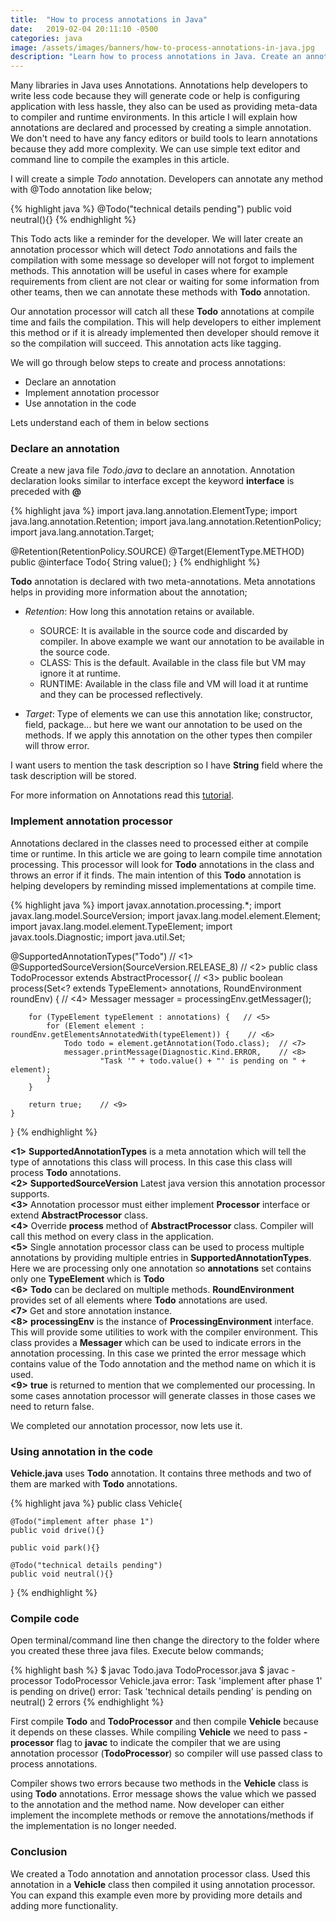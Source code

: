 ```yaml
---
title:  "How to process annotations in Java"
date:   2019-02-04 20:11:10 -0500
categories: java
image: /assets/images/banners/how-to-process-annotations-in-java.jpg
description: "Learn how to process annotations in Java. Create an annotation and process annotations at compile time."
---
```


Many libraries in Java uses Annotations. Annotations help developers to write less code because they will generate code or help is configuring application with less hassle, they also can be used as providing meta-data to compiler and runtime environments. In this article I will explain how annotations are declared and processed by creating a simple annotation. We don't need to have any fancy editors or build tools to learn annotations because they add more complexity. We can use simple text editor and command line to compile the examples in this article. 

I will create a simple *Todo* annotation. Developers can annotate any method with @Todo annotation like below;

{% highlight java %}
@Todo("technical details pending")
public void neutral(){}
{% endhighlight %}

This Todo acts like a reminder for the developer. We will later create an annotation processor which will detect *Todo* annotations and fails the compilation with some message so developer will not forgot to implement methods. This annotation will be useful in cases where for example requirements from client are not clear or waiting for some information from other teams, then we can annotate these methods with **Todo** annotation.

Our annotation processor will catch all these **Todo** annotations at compile time and fails the compilation. This will help developers to either implement this method or if it is already implemented then developer should remove it so the compilation will succeed. This annotation acts like tagging.

We will go through below steps to create and process annotations:

* Declare an annotation
* Implement annotation processor
* Use annotation in the code

Lets understand each of them in below sections

### Declare an annotation

Create a new java file *Todo.java* to declare an annotation. Annotation declaration looks similar to interface except the keyword **interface** is preceded with **@**

{% highlight java %}
import java.lang.annotation.ElementType;
import java.lang.annotation.Retention;
import java.lang.annotation.RetentionPolicy;
import java.lang.annotation.Target;

@Retention(RetentionPolicy.SOURCE)
@Target(ElementType.METHOD)
public @interface Todo{
    String value();
}
{% endhighlight %}

**Todo** annotation is declared with two meta-annotations. Meta annotations helps in providing more information about the annotation;

* *Retention*: How long this annotation retains or available.
    * SOURCE: It is available in the source code and discarded by compiler. In above example we want our annotation to be available in the source code.
    * CLASS: This is the default. Available in the class file but VM may ignore it at runtime.
    * RUNTIME: Available in the class file and VM will load it at runtime and they can be processed reflectively.

* *Target*: Type of elements we can use this annotation like; constructor, field, package... but here we want our annotation to be used on the methods. If we apply this annotation on the other types then compiler will throw error.

I want users to mention the task description so I have **String** field where the task description will be stored.

For more information on Annotations read this [tutorial](https://docs.oracle.com/javase/tutorial/java/annotations/basics.html).

### Implement annotation processor

Annotations declared in the classes need to processed either at compile time or runtime. In this article we are going to learn compile time annotation processing. This processor will look for **Todo** annotations in the class and throws an error if it finds. The main intention of this **Todo** annotation is helping developers by reminding missed implementations at compile time.

{% highlight java %}
import javax.annotation.processing.*;
import javax.lang.model.SourceVersion;
import javax.lang.model.element.Element;
import javax.lang.model.element.TypeElement;
import javax.tools.Diagnostic;
import java.util.Set;

@SupportedAnnotationTypes("Todo")   // <1>
@SupportedSourceVersion(SourceVersion.RELEASE_8)   // <2>
public class TodoProcessor extends AbstractProcessor{   // <3>
    public boolean process(Set<? extends TypeElement> annotations, RoundEnvironment roundEnv) { // <4>
        Messager messager = processingEnv.getMessager();

        for (TypeElement typeElement : annotations) {   // <5>
            for (Element element : roundEnv.getElementsAnnotatedWith(typeElement)) {    // <6>
                Todo todo = element.getAnnotation(Todo.class);  // <7>
                messager.printMessage(Diagnostic.Kind.ERROR,    // <8>
                        "Task '" + todo.value() + "' is pending on " + element);
            }
        }

        return true;    // <9>
    }
}
{% endhighlight %}

**<1>** **SupportedAnnotationTypes** is a meta annotation which will tell the type of annotations this class will process. In this case this class will process **Todo** annotations.  
**<2>** **SupportedSourceVersion** Latest java version this annotation processor supports.  
**<3>** Annotation processor must either implement **Processor** interface or extend **AbstractProcessor** class.  
**<4>** Override **process** method of **AbstractProcessor** class. Compiler will call this method on every class in the application.   
**<5>** Single annotation processor class can be used to process multiple annotations by providing multiple entries in **SupportedAnnotationTypes**. Here we are processing only one annotation so **annotations** set contains only one **TypeElement** which is **Todo**  
**<6>** **Todo** can be declared on multiple methods. **RoundEnvironment** provides set of all elements where **Todo** annotations are used.  
**<7>** Get and store annotation instance.  
**<8>** **processingEnv** is the instance of **ProcessingEnvironment** interface. This will provide some utilities to work with the compiler environment. This class provides a **Messager** which can be used to indicate errors in the annotation processing. In this case we printed the error message which contains value of the Todo annotation and the method name on which it is used.  
**<9>** **true** is returned to mention that we complemented our processing. In some cases annotation processor will generate classes in those cases we need to return false.  

We completed our annotation processor, now lets use it.

### Using annotation in the code

**Vehicle.java** uses **Todo** annotation. It contains three methods and two of them are marked with **Todo** annotations.

{% highlight java %}
public class Vehicle{

	@Todo("implement after phase 1")
	public void drive(){}

	public void park(){}

	@Todo("technical details pending")
	public void neutral(){}
}
{% endhighlight %}

### Compile code

Open terminal/command line then change the directory to the folder where you created these three java files. Execute below commands;

{% highlight bash %}
$ javac Todo.java TodoProcessor.java
$ javac -processor TodoProcessor Vehicle.java
error: Task 'implement after phase 1' is pending on drive()
error: Task 'technical details pending' is pending on neutral()
2 errors
{% endhighlight %}

First compile **Todo** and **TodoProcessor** and then compile **Vehicle** because it depends on these classes. While compiling **Vehicle** we need to pass **-processor** flag to **javac** to indicate the compiler that we are using annotation processor (**TodoProcessor**) so compiler will use passed class to process annotations.

Compiler shows two errors because two methods in the **Vehicle** class is using **Todo** annotations. Error message shows the value which we passed to the annotation and the method name. Now developer can either implement the incomplete methods or remove the annotations/methods if the implementation is no longer needed.

### Conclusion

We created a Todo annotation and annotation processor class. Used this annotation in a **Vehicle** class then compiled it using annotation processor. You can expand this example even more by providing more details and adding more functionality.